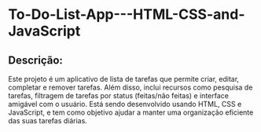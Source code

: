 # To-Do-List-App---HTML-CSS-and-JavaScript
## Descrição:
Este projeto é um aplicativo de lista de tarefas que permite criar, editar, completar e remover tarefas. Além disso, inclui recursos como pesquisa de tarefas, filtragem de tarefas por status (feitas/não feitas) e interface amigável com o usuário. Está sendo desenvolvido usando HTML, CSS e JavaScript, e tem como objetivo ajudar a manter uma organização eficiente das suas tarefas diárias.
